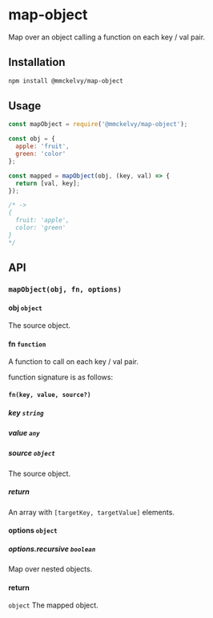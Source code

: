 # map-object
Map over an object calling a function on each key / val pair.

## Installation
```bash
npm install @mmckelvy/map-object
```

## Usage
```javascript
const mapObject = require('@mmckelvy/map-object');

const obj = {
  apple: 'fruit',
  green: 'color'
};

const mapped = mapObject(obj, (key, val) => {
  return [val, key];
});

/* ->
{
  fruit: 'apple',
  color: 'green'
}
*/
```

## API
### `mapObject(obj, fn, options)`

#### obj `object`

The source object.


#### fn `function`

A function to call on each key / val pair.

function signature is as follows:
#### `fn(key, value, source?)`

##### key `string`

##### value `any`

##### source `object`

The source object.

##### return
An array with `[targetKey, targetValue]` elements.


#### options `object`

##### options.recursive `boolean`

Map over nested objects.


#### return
`object` The mapped object.
